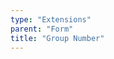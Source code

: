 ```yaml
---
type: "Extensions"
parent: "Form"
title: "Group Number"
---
```


<demo>
  <demovanilla src="inline/extensions/form/group-number">
  </demovanilla>
</demo>
